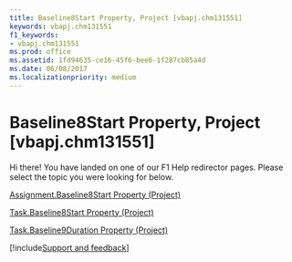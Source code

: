 ```yaml
---
title: Baseline8Start Property, Project [vbapj.chm131551]
keywords: vbapj.chm131551
f1_keywords:
- vbapj.chm131551
ms.prod: office
ms.assetid: 1fd94635-ce16-45f6-bee6-1f287cb85a4d
ms.date: 06/08/2017
ms.localizationpriority: medium
---
```



# Baseline8Start Property, Project [vbapj.chm131551]

Hi there! You have landed on one of our F1 Help redirector pages. Please select the topic you were looking for below.

[Assignment.Baseline8Start Property (Project)](https://msdn.microsoft.com/library/888fcd06-cd02-0743-8f85-1038abddf9a8%28Office.15%29.aspx)

[Task.Baseline8Start Property (Project)](https://msdn.microsoft.com/library/4260d43f-11ef-14e1-6ecb-9f05e2a70633%28Office.15%29.aspx)

[Task.Baseline9Duration Property (Project)](https://msdn.microsoft.com/library/22c3a7bb-3224-e85a-c0b0-cd7d8f876859%28Office.15%29.aspx)

[!include[Support and feedback](~/includes/feedback-boilerplate.md)]